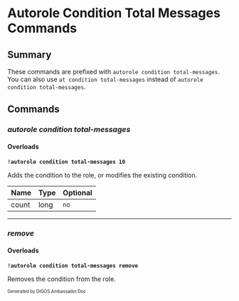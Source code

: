 ﻿Autorole Condition Total Messages Commands
==========================================
## Summary
These commands are prefixed with `autorole condition total-messages`. You can also use `at condition total-messages` instead of `autorole condition total-messages`.

## Commands
### *autorole condition total-messages*
#### Overloads
**`!autorole condition total-messages 10`**

Adds the condition to the role, or modifies the existing condition.

| Name | Type | Optional |
| --- | --- | --- |
| count | long | `no` |

---

### *remove*
#### Overloads
**`!autorole condition total-messages remove`**

Removes the condition from the role.

<sub><sup>Generated by DIGOS.Ambassador.Doc</sup></sub>